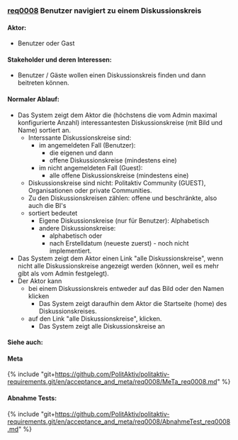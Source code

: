 ### [req0008](https://github.com/PolitAktiv/politaktiv-requirements/tree/master/en/requirements/req0008.md) Benutzer navigiert zu einem Diskussionskreis

#### Aktor:
 * Benutzer oder Gast

#### Stakeholder und deren Interessen:
 * Benutzer / Gäste wollen einen Diskussionskreis finden und dann beitreten können.

#### Normaler Ablauf:
 * Das System zeigt dem Aktor die (höchstens die vom Admin maximal konfigurierte Anzahl) interessantesten Diskussionskreise (mit Bild und Name) sortiert an.
   * Interssante Diskussionskreise sind:
     * im angemeldeten Fall (Benutzer):
       * die eigenen und dann
       * offene Diskussionskreise (mindestens eine)
     * im nicht angemeldeten Fall (Guest):
       * alle offene Diskussionskreise (mindestens eine)
   * Diskussionskreise sind nicht: Politaktiv Community (GUEST), Organisationen oder private Communities.
   * Zu den Diskussionskreisen zählen: offene und beschränkte, also auch die BI's
   * sortiert bedeutet
     * Eigene Diskussionskreise (nur für Benutzer): Alphabetisch
     * andere Diskussionskreise:
       * alphabetisch oder
       * nach Erstelldatum (neueste zuerst) - noch nicht implementiert.
 * Das System zeigt dem Aktor einen Link "alle Diskussionskreise", wenn nicht alle Diskussionskreise angezeigt werden (können, weil es mehr gibt als vom Admin festgelegt).
 * Der Aktor kann
   * bei einem Diskussionskreis entweder auf das Bild oder den Namen klicken
     * Das System zeigt daraufhin dem Aktor die Startseite (home) des Diskussionskreises.
   * auf den Link "alle Diskussionskreise", klicken.
     * Das System zeigt alle Diskussionskreise an

#### Siehe auch:

#### Meta
{% include "git+https://github.com/PolitAktiv/politaktiv-requirements.git/en/acceptance_and_meta/req0008/MeTa_req0008.md" %} 

#### Abnahme Tests:
{% include "git+https://github.com/PolitAktiv/politaktiv-requirements.git/en/acceptance_and_meta/req0008/AbnahmeTest_req0008.md" %} 
